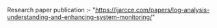 Research paper publication :- "https://ijarcce.com/papers/log-analysis-understanding-and-enhancing-system-monitoring/"
